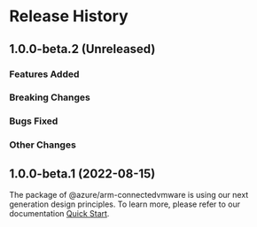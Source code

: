 # Release History

## 1.0.0-beta.2 (Unreleased)

### Features Added

### Breaking Changes

### Bugs Fixed

### Other Changes

## 1.0.0-beta.1 (2022-08-15)

The package of @azure/arm-connectedvmware is using our next generation design principles. To learn more, please refer to our documentation [Quick Start](https://aka.ms/js-track2-quickstart).
